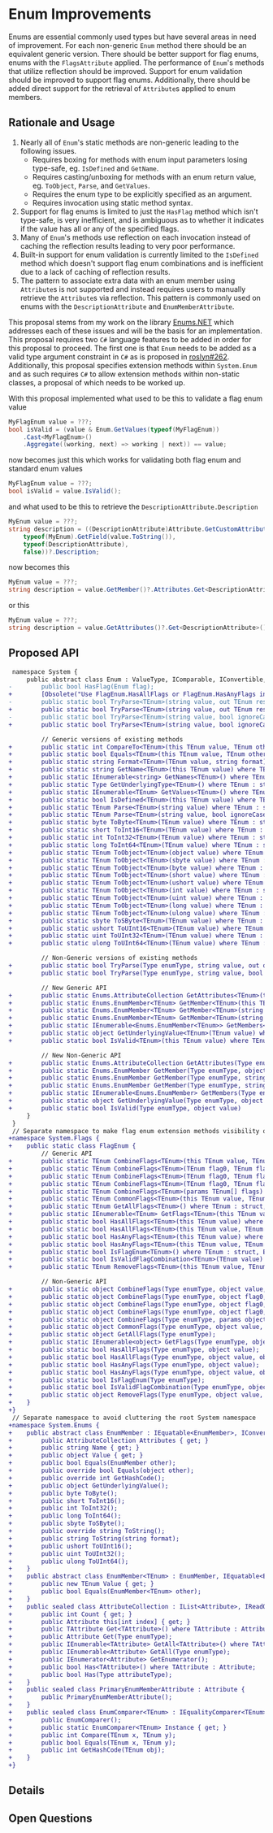 # Enum Improvements
Enums are essential commonly used types but have several areas in need of improvement. For each non-generic `Enum` method there should be an equivalent generic version. There should be better support for flag enums, enums with the `FlagsAttribute` applied. The performance of `Enum`'s methods that utilize reflection should be improved. Support for enum validation should be improved to support flag enums. Additionally, there should be added direct support for the retrieval of `Attribute`s applied to enum members.

## Rationale and Usage
1. Nearly all of `Enum`'s static methods are non-generic leading to the following issues.
   * Requires boxing for methods with enum input parameters losing type-safe, eg. `IsDefined` and `GetName`.
   * Requires casting/unboxing for methods with an enum return value, eg. `ToObject`, `Parse`, and `GetValues`.
   * Requires the enum type to be explicitly specified as an argument.
   * Requires invocation using static method syntax.
2. Support for flag enums is limited to just the `HasFlag` method which isn't type-safe, is very inefficient, and is ambiguous as to whether it indicates if the value has all or any of the specified flags.
3. Many of `Enum`'s methods use reflection on each invocation instead of caching the reflection results leading to very poor performance.
4. Built-in support for enum validation is currently limited to the `IsDefined` method which doesn't support flag enum combinations and is inefficient due to a lack of caching of reflection results.
5. The pattern to associate extra data with an enum member using `Attribute`s is not supported and instead requires users to manually retrieve the `Attribute`s via reflection. This pattern is commonly used on enums with the `DescriptionAttribute` and `EnumMemberAttribute`.

This proposal stems from my work on the library [Enums.NET](https://github.com/TylerBrinkley/Enums.NET) which addresses each of these issues and will be the basis for an implementation. This proposal requires two `C#` language features to be added in order for this proposal to proceed. The first one is that `Enum` needs to be added as a valid type argument constraint in `C#` as is proposed in [roslyn#262](https://github.com/dotnet/roslyn/issues/262). Additionally, this proposal specifies extension methods within `System.Enum` and as such requires `C#` to allow extension methods within non-static classes, a proposal of which needs to be worked up.

With this proposal implemented what used to be this to validate a flag enum value

```cs
MyFlagEnum value = ???;
bool isValid = (value & Enum.GetValues(typeof(MyFlagEnum))
    .Cast<MyFlagEnum>()
    .Aggregate((working, next) => working | next)) == value;
```

now becomes just this which works for validating both flag enum and standard enum values

```cs
MyFlagEnum value = ???;
bool isValid = value.IsValid();
```

and what used to be this to retrieve the `DescriptionAttribute.Description`

```cs
MyEnum value = ???;
string description = ((DescriptionAttribute)Attribute.GetCustomAttribute(
    typeof(MyEnum).GetField(value.ToString()),
    typeof(DescriptionAttribute),
    false))?.Description;
```

now becomes this

```cs
MyEnum value = ???;
string description = value.GetMember()?.Attributes.Get<DescriptionAttribute>()?.Description;
```

or this

```cs
MyEnum value = ???;
string description = value.GetAttributes()?.Get<DescriptionAttribute>()?.Description;
```

## Proposed API
```diff
 namespace System {
     public abstract class Enum : ValueType, IComparable, IConvertible, IFormattable {
-        public bool HasFlag(Enum flag);
+        [Obsolete("Use FlagEnum.HasAllFlags or FlagEnum.HasAnyFlags instead"), EditorBrowsable(EditorBrowsableState.Never)] public bool HasFlag(Enum flag);
-        public static bool TryParse<TEnum>(string value, out TEnum result) where TEnum : struct;
+        public static bool TryParse<TEnum>(string value, out TEnum result) where TEnum : struct, Enum;
-        public static bool TryParse<TEnum>(string value, bool ignoreCase, out TEnum result) where TEnum : struct;
+        public static bool TryParse<TEnum>(string value, bool ignoreCase, out TEnum result) where TEnum : struct, Enum;

         // Generic versions of existing methods
+        public static int CompareTo<TEnum>(this TEnum value, TEnum other) where TEnum : struct, Enum;
+        public static bool Equals<TEnum>(this TEnum value, TEnum other) where TEnum : struct, Enum;
+        public static string Format<TEnum>(TEnum value, string format) where TEnum : struct, Enum;
+        public static string GetName<TEnum>(this TEnum value) where TEnum : struct, Enum;
+        public static IEnumerable<string> GetNames<TEnum>() where TEnum : struct, Enum;
+        public static Type GetUnderlyingType<TEnum>() where TEnum : struct, Enum;
+        public static IEnumerable<TEnum> GetValues<TEnum>() where TEnum : struct, Enum;
+        public static bool IsDefined<TEnum>(this TEnum value) where TEnum : struct, Enum;
+        public static TEnum Parse<TEnum>(string value) where TEnum : struct, Enum;
+        public static TEnum Parse<TEnum>(string value, bool ignoreCase) where TEnum : struct, Enum;
+        public static byte ToByte<TEnum>(TEnum value) where TEnum : struct, Enum;
+        public static short ToInt16<TEnum>(TEnum value) where TEnum : struct, Enum;
+        public static int ToInt32<TEnum>(TEnum value) where TEnum : struct, Enum;
+        public static long ToInt64<TEnum>(TEnum value) where TEnum : struct, Enum;
+        public static TEnum ToObject<TEnum>(object value) where TEnum : struct, Enum;
+        public static TEnum ToObject<TEnum>(sbyte value) where TEnum : struct, Enum;
+        public static TEnum ToObject<TEnum>(byte value) where TEnum : struct, Enum;
+        public static TEnum ToObject<TEnum>(short value) where TEnum : struct, Enum;
+        public static TEnum ToObject<TEnum>(ushort value) where TEnum : struct, Enum;
+        public static TEnum ToObject<TEnum>(int value) where TEnum : struct, Enum;
+        public static TEnum ToObject<TEnum>(uint value) where TEnum : struct, Enum;
+        public static TEnum ToObject<TEnum>(long value) where TEnum : struct, Enum;
+        public static TEnum ToObject<TEnum>(ulong value) where TEnum : struct, Enum;
+        public static sbyte ToSByte<TEnum>(TEnum value) where TEnum : struct, Enum;
+        public static ushort ToUInt16<TEnum>(TEnum value) where TEnum : struct, Enum;
+        public static uint ToUInt32<TEnum>(TEnum value) where TEnum : struct, Enum;
+        public static ulong ToUInt64<TEnum>(TEnum value) where TEnum : struct, Enum;

         // Non-Generic versions of existing methods
+        public static bool TryParse(Type enumType, string value, out object result);
+        public static bool TryParse(Type enumType, string value, bool ignoreCase, out object result);

         // New Generic API
+        public static Enums.AttributeCollection GetAttributes<TEnum>(this TEnum value) where TEnum : struct, Enum;
+        public static Enums.EnumMember<TEnum> GetMember<TEnum>(this TEnum value) where TEnum : struct, Enum;
+        public static Enums.EnumMember<TEnum> GetMember<TEnum>(string name) where TEnum : struct, Enum;
+        public static Enums.EnumMember<TEnum> GetMember<TEnum>(string name, bool ignoreCase) where TEnum : struct, Enum;
+        public static IEnumerable<Enums.EnumMember<TEnum>> GetMembers<TEnum>() where TEnum : struct, Enum;
+        public static object GetUnderlyingValue<TEnum>(TEnum value) where TEnum : struct, Enum;
+        public static bool IsValid<TEnum>(this TEnum value) where TEnum : struct, Enum;

         // New Non-Generic API
+        public static Enums.AttributeCollection GetAttributes(Type enumType, object value);
+        public static Enums.EnumMember GetMember(Type enumType, object value)
+        public static Enums.EnumMember GetMember(Type enumType, string name);
+        public static Enums.EnumMember GetMember(Type enumType, string name, bool ignoreCase);
+        public static IEnumerable<Enums.EnumMember> GetMembers(Type enumType);
+        public static object GetUnderlyingValue(Type enumType, object value);
+        public static bool IsValid(Type enumType, object value)
     }
 }
 // Separate namespace to make flag enum extension methods visibility optional
+namespace System.Flags {
+    public static class FlagEnum {
         // Generic API
+        public static TEnum CombineFlags<TEnum>(this TEnum value, TEnum flags) where TEnum : struct, Enum;
+        public static TEnum CombineFlags<TEnum>(TEnum flag0, TEnum flag1, TEnum flag2) where TEnum : struct, Enum;
+        public static TEnum CombineFlags<TEnum>(TEnum flag0, TEnum flag1, TEnum flag2, TEnum flag3) where TEnum : struct, Enum;
+        public static TEnum CombineFlags<TEnum>(TEnum flag0, TEnum flag1, TEnum flag2, TEnum flag3, TEnum flag4) where TEnum : struct, Enum;
+        public static TEnum CombineFlags<TEnum>(params TEnum[] flags) where TEnum : struct, Enum;
+        public static TEnum CommonFlags<TEnum>(this TEnum value, TEnum flags) where TEnum : struct, Enum;
+        public static TEnum GetAllFlags<TEnum>() where TEnum : struct, Enum;
+        public static IEnumerable<TEnum> GetFlags<TEnum>(this TEnum value) where TEnum : struct, Enum;
+        public static bool HasAllFlags<TEnum>(this TEnum value) where TEnum : struct, Enum;
+        public static bool HasAllFlags<TEnum>(this TEnum value, TEnum flags) where TEnum : struct, Enum;
+        public static bool HasAnyFlags<TEnum>(this TEnum value) where TEnum : struct, Enum;
+        public static bool HasAnyFlags<TEnum>(this TEnum value, TEnum flags) where TEnum : struct, Enum;
+        public static bool IsFlagEnum<TEnum>() where TEnum : struct, Enum;
+        public static bool IsValidFlagCombination<TEnum>(TEnum value) where TEnum : struct, Enum;
+        public static TEnum RemoveFlags<TEnum>(this TEnum value, TEnum flags) where TEnum : struct, Enum;

         // Non-Generic API
+        public static object CombineFlags(Type enumType, object value, object flags);
+        public static object CombineFlags(Type enumType, object flag0, object flag1, object flag2);
+        public static object CombineFlags(Type enumType, object flag0, object flag1, object flag2, object flag3);
+        public static object CombineFlags(Type enumType, object flag0, object flag1, object flag2, object flag3, object flag4);
+        public static object CombineFlags(Type enumType, params object[] flags);
+        public static object CommonFlags(Type enumType, object value, object flags);
+        public static object GetAllFlags(Type enumType);
+        public static IEnumerable<object> GetFlags(Type enumType, object value);
+        public static bool HasAllFlags(Type enumType, object value);
+        public static bool HasAllFlags(Type enumType, object value, object flags);
+        public static bool HasAnyFlags(Type enumType, object value);
+        public static bool HasAnyFlags(Type enumType, object value, object flags);
+        public static bool IsFlagEnum(Type enumType);
+        public static bool IsValidFlagCombination(Type enumType, object value);
+        public static object RemoveFlags(Type enumType, object value, object flags);
+    }
+}
 // Separate namespace to avoid cluttering the root System namespace
+namespace System.Enums {
+    public abstract class EnumMember : IEquatable<EnumMember>, IConvertible, IFormattable {
+        public AttributeCollection Attributes { get; }
+        public string Name { get; }
+        public object Value { get; }
+        public bool Equals(EnumMember other);
+        public override bool Equals(object other);
+        public override int GetHashCode();
+        public object GetUnderlyingValue();
+        public byte ToByte();
+        public short ToInt16();
+        public int ToInt32();
+        public long ToInt64();
+        public sbyte ToSByte();
+        public override string ToString();
+        public string ToString(string format);
+        public ushort ToUInt16();
+        public uint ToUInt32();
+        public ulong ToUInt64();
+    }
+    public abstract class EnumMember<TEnum> : EnumMember, IEquatable<EnumMember<TEnum>> {
+        public new TEnum Value { get; }
+        public bool Equals(EnumMember<TEnum> other);
+    }
+    public sealed class AttributeCollection : IList<Attribute>, IReadOnlyList<Attribute> {
+        public int Count { get; }
+        public Attribute this[int index] { get; }
+        public TAttribute Get<TAttribute>() where TAttribute : Attribute;
+        public Attribute Get(Type enumType);
+        public IEnumerable<TAttribute> GetAll<TAttribute>() where TAttribute : Attribute;
+        public IEnumerable<Attribute> GetAll(Type enumType);
+        public IEnumerator<Attribute> GetEnumerator();
+        public bool Has<TAttribute>() where TAttribute : Attribute;
+        public bool Has(Type attributeType);
+    }
+    public sealed class PrimaryEnumMemberAttribute : Attribute {
+        public PrimaryEnumMemberAttribute();
+    }
+    public sealed class EnumComparer<TEnum> : IEqualityComparer<TEnum>, IComparer<TEnum>, IEqualityComparer, IComparer where TEnum : struct, Enum {
+        public EnumComparer();
+        public static EnumComparer<TEnum> Instance { get; }
+        public int Compare(TEnum x, TEnum y);
+        public bool Equals(TEnum x, TEnum y);
+        public int GetHashCode(TEnum obj);
+    }
+}
```

## Details

## Open Questions